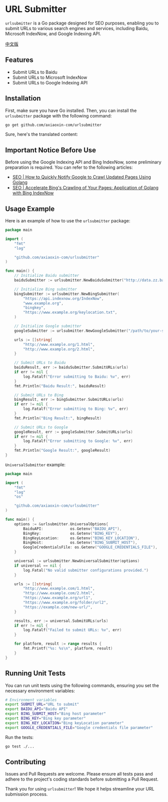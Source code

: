 # URL Submitter

`urlsubmitter` is a Go package designed for SEO purposes, enabling you to submit URLs to various search engines and services, including Baidu, Microsoft IndexNow, and Google Indexing API.

[中文版](./README.md)

## Features

- Submit URLs to Baidu
- Submit URLs to Microsoft IndexNow
- Submit URLs to Google Indexing API

## Installation

First, make sure you have Go installed. Then, you can install the `urlsubmitter` package with the following command:

```sh
go get github.com/axiaoxin-com/urlsubmitter
```

Sure, here's the translated content:

## Important Notice Before Use

Before using the Google Indexing API and Bing IndexNow, some preliminary preparation is required. You can refer to the following articles:

- [SEO | How to Quickly Notify Google to Crawl Updated Pages Using Golang](https://blog.axiaoxin.com/post/how-to-use-golang-call-google-indexing-api/)
- [SEO | Accelerate Bing's Crawling of Your Pages: Application of Golang with Bing IndexNow](https://blog.axiaoxin.com/post/how-to-use-golang-call-bing-indexnow/)

## Usage Example

Here is an example of how to use the `urlsubmitter` package:

```go
package main

import (
    "fmt"
    "log"

    "github.com/axiaoxin-com/urlsubmitter"
)

func main() {
    // Initialize Baidu submitter
    baiduSubmitter := urlsubmitter.NewBaiduSubmitter("http://data.zz.baidu.com/urls?site=https://www.example.org&token=baidutoken")

    // Initialize Bing submitter
    bingSubmitter := urlsubmitter.NewBingSubmitter(
        "https://api.indexnow.org/IndexNow",
        "www.example.org",
        "bingkey",
        "https://www.example.org/keylocation.txt",
    )

    // Initialize Google submitter
    googleSubmitter := urlsubmitter.NewGoogleSubmitter("/path/to/your-svc-account-keys.json")

    urls := []string{
        "http://www.example.org/1.html",
        "http://www.example.org/2.html",
    }

    // Submit URLs to Baidu
    baiduResult, err := baiduSubmitter.SubmitURLs(urls)
    if err != nil {
        log.Fatalf("Error submitting to Baidu: %v", err)
    }
    fmt.Println("Baidu Result:", baiduResult)

    // Submit URLs to Bing
    bingResult, err := bingSubmitter.SubmitURLs(urls)
    if err != nil {
        log.Fatalf("Error submitting to Bing: %v", err)
    }
    fmt.Println("Bing Result:", bingResult)

    // Submit URLs to Google
    googleResult, err := googleSubmitter.SubmitURLs(urls)
    if err != nil {
        log.Fatalf("Error submitting to Google: %v", err)
    }
    fmt.Println("Google Result:", googleResult)
}
```

`UniversalSubmitter` example:

```go
package main

import (
	"fmt"
	"log"
	"os"

	"github.com/axiaoxin-com/urlsubmitter"
)

func main() {
	options := &urlsubmitter.UniversalOptions{
		BaiduAPI:            os.Getenv("BAIDU_API"),
		BingKey:             os.Getenv("BING_KEY"),
		BingKeyLocation:     os.Getenv("BING_KEY_LOCATION"),
		BingHost:            os.Getenv("BING_SUBMIT_HOST"),
		GoogleCredentialsFile: os.Getenv("GOOGLE_CREDENTIALS_FILE"),
	}

	universal := urlsubmitter.NewUniversalSubmitter(options)
	if universal == nil {
		log.Fatal("No valid submitter configurations provided.")
	}

	urls := []string{
		"http://www.example.com/1.html",
		"http://www.example.com/2.html",
		"https://www.example.org/url1",
		"https://www.example.org/folder/url2",
		"https://example.com/new-url/",
	}

	results, err := universal.SubmitURLs(urls)
	if err != nil {
		log.Fatalf("Failed to submit URLs: %v", err)
	}

	for platform, result := range results {
		fmt.Printf("%s: %s\n", platform, result)
	}
}
```

## Running Unit Tests

You can run unit tests using the following commands, ensuring you set the necessary environment variables:

```sh
# Environment variables
export SUBMIT_URL="URL to submit"
export BAIDU_API="Baidu API"
export BING_SUBMIT_HOST="Bing host parameter"
export BING_KEY="Bing key parameter"
export BING_KEY_LOCATION="Bing keyLocation parameter"
export GOOGLE_CREDENTIALS_FILE="Google credentials file parameter"
```

Run the tests:

```sh
go test ./...
```

## Contributing

Issues and Pull Requests are welcome. Please ensure all tests pass and adhere to the project's coding standards before submitting a Pull Request.

Thank you for using `urlsubmitter`! We hope it helps streamline your URL submission process.
